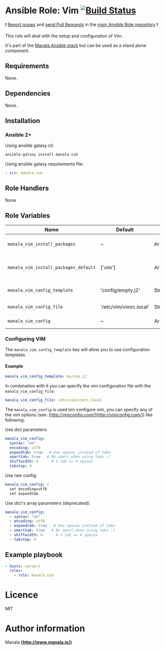 # Ansible Role: Vim [![Build Status](https://travis-ci.org/manala/ansible-role-vim.svg?branch=master)](https://travis-ci.org/manala/ansible-role-vim)

:exclamation: [Report issues](https://github.com/manala/ansible-roles/issues) and [send Pull Requests](https://github.com/manala/ansible-roles/pulls) in the [main Ansible Role repository](https://github.com/manala/ansible-roles) :exclamation:

This role will deal with the setup and configuration of Vim.

It's part of the [Manala Ansible stack](http://www.manala.io) but can be used as a stand alone component.

## Requirements

None.

## Dependencies

None.

## Installation

### Ansible 2+

Using ansible galaxy cli:

```bash
ansible-galaxy install manala.vim
```

Using ansible galaxy requirements file:

```yaml
- src: manala.vim
```

## Role Handlers

None

## Role Variables

| Name                                  | Default                | Type         | Description                            |
| ------------------------------------- | ---------------------- | ------------ | -------------------------------------- |
| `manala_vim_install_packages`         | ~                      | Array        | Dependency packages to install         |
| `manala_vim_install_packages_default` | ['vim']                | Array        | Default dependency packages to install |
| `manala_vim_config_template`          | 'config/empty.j2'      | String       | `vimrc.local` template path            |
| `manala_vim_config_file`              | '/etc/vim/vimrc.local' | String       | Configuration file path                |
| `manala_vim_config`                   | ~                      | Array/String | Configuration directives               |

### Configuring VIM

The `manala_vim_config_template` key will allow you to use configuration templates.

#### Example

```yaml
manala_vim_config_template: my/vim.j2
```
In combination with it you can specify the vim configuration file with the `manala_vim_config_file`:

```yaml
manala_vim_config_file: /etc/vim/vimrc.local
```

The `manala_vim_config` is used ton configure vim, you can specify any of the vim options (see: [http://vimconfig.com/](http://vimconfig.com/)) like following:

Use dict parameters:
```yaml
manala_vim_config:
  syntax: "on"
  encoding: utf8
  expandtab: true   # Use spaces instead of tabs
  smarttab: true   # Be smart when using tabs ;)
  shiftwidth: 4      # 1 tab == 4 spaces
  tabstop: 4
```

Use raw config:
```yaml
manala_vim_config: |
  set encoding=utf8
  set expandtab
```

Use dict's array parameters (deprecated):
```yaml
manala_vim_config:
  - syntax: "on"
  - encoding: utf8
  - expandtab: true   # Use spaces instead of tabs
  - smarttab: true   # Be smart when using tabs ;)
  - shiftwidth: 4      # 1 tab == 4 spaces
  - tabstop: 4
```

## Example playbook

```yaml
- hosts: servers
  roles:
    - role: manala.vim
```

# Licence

MIT

# Author information

Manala [**(http://www.manala.io/)**](http://www.manala.io)
